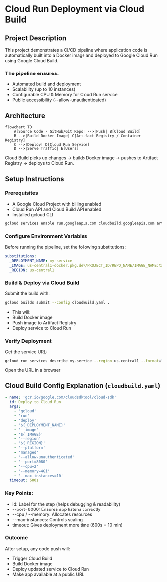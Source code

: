 # Cloud Run Deployment via Cloud Build
## Project Description

This project demonstrates a CI/CD pipeline where application code is automatically built into a Docker image and deployed to Google Cloud Run using Google Cloud Build.  
### The pipeline ensures:
- Automated build and deployment
- Scalability (up to 10 instances)
- Configurable CPU & Memory for Cloud Run service
- Public accessibility (--allow-unauthenticated)

## Architecture
```mermaid
flowchart TD
    A[Source Code - GitHub/Git Repo] -->|Push| B[Cloud Build]
    B -->|Build Docker Image| C[Artifact Registry / Container Registry]
    C -->|Deploy| D[Cloud Run Service]
    D -->|Serve Traffic| E[Users]
```
Cloud Build picks up changes → builds Docker image → pushes to Artifact Registry → deploys to Cloud Run.

## Setup Instructions
### Prerequisites
- A Google Cloud Project with billing enabled
- Cloud Run API and Cloud Build API enabled
- Installed gcloud CLI
```bash
gcloud services enable run.googleapis.com cloudbuild.googleapis.com artifactregistry.googleapis.com
```
### Configure Environment Variables
Before running the pipeline, set the following substitutions:
```yaml
substitutions:
  _DEPLOYMENT_NAME: my-service
  _IMAGE: us-central1-docker.pkg.dev/PROJECT_ID/REPO_NAME/IMAGE_NAME:tag
  _REGION: us-central1
```

### Build & Deploy via Cloud Build
Submit the build with:
```bash
gcloud builds submit --config cloudbuild.yaml .
```
- This will:
- Build Docker image
- Push image to Artifact Registry
- Deploy service to Cloud Run

### Verify Deployment
Get the service URL:
```bash
gcloud run services describe my-service --region us-central1 --format="value(status.url)"
```
Open the URL in a browser

## Cloud Build Config Explanation (`cloudbuild.yaml`)
```yaml
- name: 'gcr.io/google.com/cloudsdktool/cloud-sdk'
  id: Deploy to Cloud Run
  args:
    - 'gcloud'
    - 'run'
    - 'deploy'
    - '${_DEPLOYMENT_NAME}'
    - '--image'
    - '${_IMAGE}'
    - '--region'
    - '${_REGION}'
    - '--platform'
    - 'managed'
    - '--allow-unauthenticated'
    - '--port=8080'
    - '--cpu=2'
    - '--memory=4Gi'
    - '--max-instances=10'
  timeout: 600s
```
### Key Points:
- id: Label for the step (helps debugging & readability)
- --port=8080: Ensures app listens correctly
- --cpu / --memory: Allocates resources
- --max-instances: Controls scaling
- timeout: Gives deployment more time (600s = 10 min)

### Outcome
After setup, any code push will:
- Trigger Cloud Build
- Build Docker image
- Deploy updated service to Cloud Run
- Make app available at a public URL
